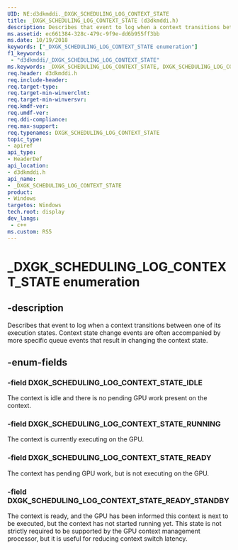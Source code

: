 ```yaml
---
UID: NE:d3dkmddi._DXGK_SCHEDULING_LOG_CONTEXT_STATE
title: _DXGK_SCHEDULING_LOG_CONTEXT_STATE (d3dkmddi.h)
description: Describes that event to log when a context transitions between one of its execution states.
ms.assetid: ec661384-328c-479c-9f9e-dd6b955ff3bb
ms.date: 10/19/2018
keywords: ["_DXGK_SCHEDULING_LOG_CONTEXT_STATE enumeration"]
f1_keywords:
 - "d3dkmddi/_DXGK_SCHEDULING_LOG_CONTEXT_STATE"
ms.keywords: _DXGK_SCHEDULING_LOG_CONTEXT_STATE, DXGK_SCHEDULING_LOG_CONTEXT_STATE,
req.header: d3dkmddi.h
req.include-header:
req.target-type:
req.target-min-winverclnt:
req.target-min-winversvr:
req.kmdf-ver:
req.umdf-ver:
req.ddi-compliance:
req.max-support:
req.typenames: DXGK_SCHEDULING_LOG_CONTEXT_STATE
topic_type:
- apiref
api_type:
- HeaderDef
api_location:
- d3dkmddi.h
api_name:
- _DXGK_SCHEDULING_LOG_CONTEXT_STATE
product:
- Windows
targetos: Windows
tech.root: display
dev_langs:
 - c++
ms.custom: RS5
---
```


# _DXGK_SCHEDULING_LOG_CONTEXT_STATE enumeration

## -description

Describes that event to log when a context transitions between one of its execution states. Context state change events are often accompanied by more specific queue events that result in changing the context state.

## -enum-fields

### -field DXGK_SCHEDULING_LOG_CONTEXT_STATE_IDLE

The context is idle and there is no pending GPU work present on the context.

### -field DXGK_SCHEDULING_LOG_CONTEXT_STATE_RUNNING

The context is currently executing on the GPU.

### -field DXGK_SCHEDULING_LOG_CONTEXT_STATE_READY

The context has pending GPU work, but is not executing on the GPU.

### -field DXGK_SCHEDULING_LOG_CONTEXT_STATE_READY_STANDBY

The context is ready, and the GPU has been informed this context is next to be executed, but the context has not started running yet. This state is not strictly required to be supported by the GPU context management processor, but it is useful for reducing context switch latency.
